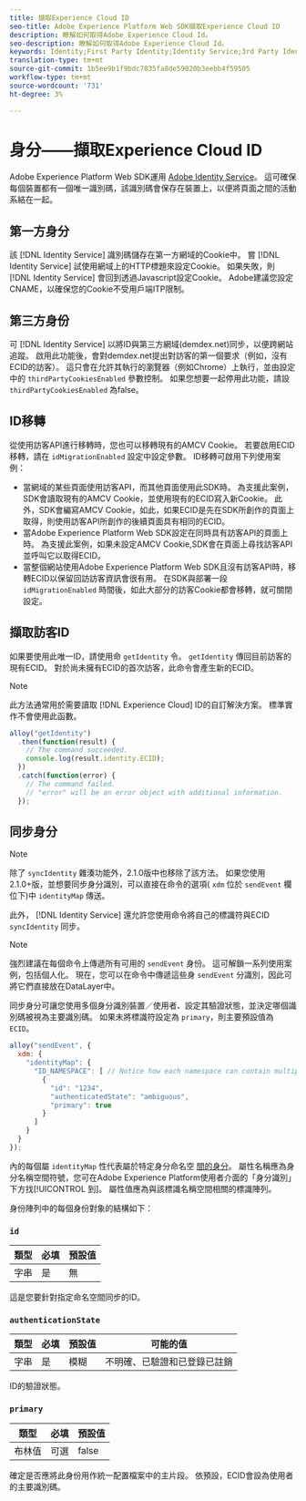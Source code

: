 ```yaml
---
title: 擷取Experience Cloud ID
seo-title: Adobe Experience Platform Web SDK擷取Experience Cloud ID
description: 瞭解如何取得Adobe Experience Cloud Id。
seo-description: 瞭解如何取得Adobe Experience Cloud Id。
keywords: Identity;First Party Identity;Identity Service;3rd Party Identity;ID Migration;Visitor ID;third party identity;thirdPartyCookiesEnabled;idMigrationEnabled;getIdentity;Syncing Identities;syncIdentity;sendEvent;identityMap;primary;ecid;Identity Namespace;namespace id;authenticationState;hashEnabled;
translation-type: tm+mt
source-git-commit: 1b5ee9b1f9bdc7835fa8de59020b3eebb4f59505
workflow-type: tm+mt
source-wordcount: '731'
ht-degree: 3%

---
```



# 身分——擷取Experience Cloud ID

Adobe Experience Platform Web SDK運用 [Adobe Identity Service](../../identity-service/ecid.md)。 這可確保每個裝置都有一個唯一識別碼，該識別碼會保存在裝置上，以便將頁面之間的活動系結在一起。

## 第一方身分

該 [!DNL Identity Service] 識別碼儲存在第一方網域的Cookie中。 嘗 [!DNL Identity Service] 試使用網域上的HTTP標題來設定Cookie。 如果失敗，則 [!DNL Identity Service] 會回到透過Javascript設定Cookie。 Adobe建議您設定CNAME，以確保您的Cookie不受用戶端ITP限制。

## 第三方身份

可 [!DNL Identity Service] 以將ID與第三方網域(demdex.net)同步，以便跨網站追蹤。 啟用此功能後，會對demdex.net提出對訪客的第一個要求（例如，沒有ECID的訪客）。 這只會在允許其執行的瀏覽器（例如Chrome）上執行，並由設定中的 `thirdPartyCookiesEnabled` 參數控制。 如果您想要一起停用此功能，請設 `thirdPartyCookiesEnabled` 為false。

## ID移轉

從使用訪客API進行移轉時，您也可以移轉現有的AMCV Cookie。 若要啟用ECID移轉，請在 `idMigrationEnabled` 設定中設定參數。 ID移轉可啟用下列使用案例：

* 當網域的某些頁面使用訪客API，而其他頁面使用此SDK時。 為支援此案例，SDK會讀取現有的AMCV Cookie，並使用現有的ECID寫入新Cookie。 此外，SDK會編寫AMCV Cookie，如此，如果ECID是先在SDK所創作的頁面上取得，則使用訪客API所創作的後續頁面具有相同的ECID。
* 當Adobe Experience Platform Web SDK設定在同時具有訪客API的頁面上時。 為支援此案例，如果未設定AMCV Cookie,SDK會在頁面上尋找訪客API並呼叫它以取得ECID。
* 當整個網站使用Adobe Experience Platform Web SDK且沒有訪客API時，移轉ECID以保留回訪訪客資訊會很有用。 在SDK與部署一段 `idMigrationEnabled` 時間後，如此大部分的訪客Cookie都會移轉，就可關閉設定。

## 擷取訪客ID

如果要使用此唯一ID，請使用命 `getIdentity` 令。 `getIdentity` 傳回目前訪客的現有ECID。 對於尚未擁有ECID的首次訪客，此命令會產生新的ECID。

>[!NOTE]
>
>此方法通常用於需要讀取 [!DNL Experience Cloud] ID的自訂解決方案。 標準實作不會使用此函數。

```javascript
alloy("getIdentity")
  .then(function(result) {
    // The command succeeded.
    console.log(result.identity.ECID);
  })
  .catch(function(error) {
    // The command failed.
    // "error" will be an error object with additional information.
  });
```

## 同步身分

>[!NOTE]
>
>除了 `syncIdentity` 雜湊功能外，2.1.0版中也移除了該方法。 如果您使用2.1.0+版，並想要同步身分識別，可以直接在命令的選項( `xdm` 位於 `sendEvent` 欄位下)中 `identityMap` 傳送。

此外， [!DNL Identity Service] 還允許您使用命令將自己的標識符與ECID `syncIdentity` 同步。

>[!NOTE]
>
>強烈建議在每個命令上傳遞所有可用的 `sendEvent` 身份。 這可解鎖一系列使用案例，包括個人化。 現在，您可以在命令中傳遞這些身 `sendEvent` 分識別，因此可將它們直接放在DataLayer中。

同步身分可讓您使用多個身分識別裝置／使用者、設定其驗證狀態，並決定哪個識別碼被視為主要識別碼。 如果未將標識符設定為 `primary`，則主要預設值為 `ECID`。

```javascript
alloy("sendEvent", {
  xdm: {
    "identityMap": {
      "ID_NAMESPACE": [ // Notice how each namespace can contain multiple identifiers.
        {
          "id": "1234",
          "authenticatedState": "ambiguous",
          "primary": true
        }
      ]
    }
  }
});
```

內的每個屬 `identityMap` 性代表屬於特定身分命名空 [間的身分](../../identity-service/namespaces.md)。 屬性名稱應為身分名稱空間符號，您可在Adobe Experience Platform使用者介面的「身分識別」下方找[!UICONTROL 到]。 屬性值應為與該標識名稱空間相關的標識陣列。

身份陣列中的每個身份對象的結構如下：

### `id`

| **類型** | **必填** | **預設值** |
| -------- | ------------ | ----------------- |
| 字串 | 是 | 無 |

這是您要針對指定命名空間同步的ID。

### `authenticationState`

| **類型** | **必填** | **預設值** | **可能的值** |
| -------- | ------------ | ----------------- | ------------------------------------ |
| 字串 | 是 | 模糊 | 不明確、已驗證和已登錄已註銷 |

ID的驗證狀態。

### `primary`

| **類型** | **必填** | **預設值** |
| -------- | ------------ | ----------------- |
| 布林值 | 可選 | false |

確定是否應將此身份用作統一配置檔案中的主片段。 依預設，ECID會設為使用者的主要識別碼。
